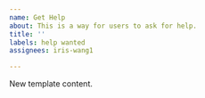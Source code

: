 ```yaml
---
name: Get Help
about: This is a way for users to ask for help.
title: ''
labels: help wanted
assignees: iris-wang1

---
```


<!-- This is a comment -->

New template content.
